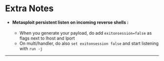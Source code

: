 # Extra Notes

- #### Metasploit persistent listen on incoming reverse shells :
  - When you generate your payload, do add `exitonsession=false` as flags next to lhost and lport
  - On multi/handler, do also `set exitonsession false` and start listening with `run -j`
  
----
